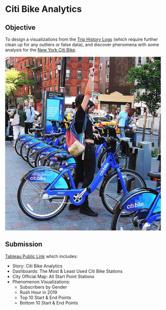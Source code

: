 # Citi Bike Analytics
## Objective
To design a visualizations from the [Trip History Logs](https://s3.amazonaws.com/tripdata/index.html) (which require further clean up for any outliers or false data), and discover phenomena with some analysis for the [New York Citi Bike](https://en.wikipedia.org/wiki/Citi_Bike).<p>
  
![Image](Images/citi-bike-station-bikes.jpg)

## Submission
[Tableau Public Link](https://public.tableau.com/app/profile/toshi.torihara/viz/CitiBikeAnalytics_16323823731640/CitiBikeAnalyticsStory?publish=yes) which includes:
* Story: Citi Bike Analytics
* Dashboards: The Most & Least Used Citi Bike Stations
* City Official Map: All Start Point Stations
* Phenomenon Visualizations:<br>
  * Subscribers by Gender
  * Rush Hour in 2019
  * Top 10 Start & End Points
  * Bottom 10 Start & End Points
